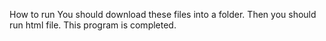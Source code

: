 How to run
You should download these files into a folder. Then you should run html file.
This program is completed.
